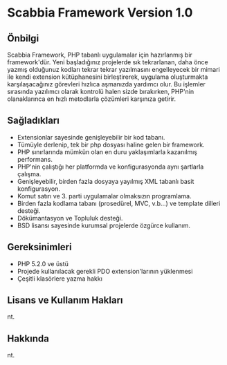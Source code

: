 Scabbia Framework Version 1.0
=============================

Önbilgi
-------

Scabbia Framework, PHP tabanlı uygulamalar için hazırlanmış bir framework'dür. Yeni başladığınız projelerde sık tekrarlanan, daha önce yazmış olduğunuz kodları tekrar tekrar yazılmasını engelleyecek
bir mimari ile kendi extension kütüphanesini birleştirerek, uygulama oluşturmakta karşılaşacağınız görevleri hızlıca aşmanızda yardımcı olur. Bu işlemler sırasında yazılımcı olarak kontrolü halen
sizde bırakırken, PHP'nin olanaklarınca en hızlı metodlarla çözümleri karşınıza getirir.


Sağladıkları
------------

- Extensionlar sayesinde genişleyebilir bir kod tabanı.
- Tümüyle derlenip, tek bir php dosyası haline gelen bir framework.
- PHP sınırlarında mümkün olan en duru yaklaşımlarla kazanılmış performans.
- PHP'nin çalıştığı her platformda ve konfigurasyonda aynı şartlarla çalışma.
- Genişleyebilir, birden fazla dosyaya yayılmış XML tabanlı basit konfigurasyon.
- Komut satırı ve 3. parti uygulamalar olmaksızın programlama.
- Birden fazla kodlama tabanı (prosedürel, MVC, v.b...) ve template dilleri desteği.
- Dökümantasyon ve Topluluk desteği.
- BSD lisansı sayesinde kurumsal projelerde özgürce kullanım.


Gereksinimleri
--------------

- PHP 5.2.0 ve üstü
- Projede kullanılacak gerekli PDO extension'larının yüklenmesi
- Çeşitli klasörlere yazma hakkı


Lisans ve Kullanım Hakları
--------------------------

nt.


Hakkında
--------

nt.

